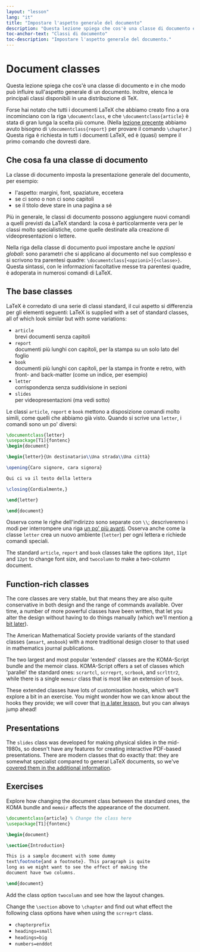 ```yaml
---
layout: "lesson"
lang: "it"
title: "Impostare l'aspetto generale del documento"
description: "Questa lezione spiega che cos'è una classe di documento e in che modo può influire sull'aspetto di un documento, ed elenca le principali classi disponibili in una distribuzione di TeX."
toc-anchor-text: "Classi di documento"
toc-description: "Impostare l'aspetto generale del documento."
---
```


# Document classes

<span
  class="summary">Questa lezione spiega che cos'è una classe di documento e in che modo può influire sull'aspetto generale di un documento. Inoltre, elenca le principali classi disponibili in una distribuzione di TeX.</span>

Forse hai notato che tutti i documenti LaTeX che abbiamo creato fino a ora
incominciano con la riga `\documentclass`, e che `\documentclass{article}` 
è stata di gran lunga la scelta più comune. (Nella [lezione precente](lesson-04)
abbiamo avuto bisogno di `\documentclass{report}` per provare
il comando `\chapter`.) Questa riga è richiesta in tutti i documenti LaTeX, 
ed è (quasi) sempre il primo comando che dovresti dare.

## Che cosa fa una classe di documento

La classe di documento imposta la presentazione generale del documento, per esempio:

- l'aspetto: margini, font, spaziature, eccetera
- se ci sono o non ci sono capitoli
- se il titolo deve stare in una pagina a sé

Più in generale, le classi di documento possono aggiungere nuovi comandi
a quelli previsti da LaTeX standard: la cosa è particolarmente vera per 
le classi molto specialistiche, come quelle destinate alla creazione
di videopresentazioni o lettere.

Nella riga della classe di documento puoi impostare anche le _opzioni globali_: 
sono parametri che si applicano al documento nel suo complesso e si
scrivono tra parentesi quadre: `\documentclass[<opzioni>]{<classe>}`. 
Questa sintassi, con le informazioni facoltative
messe tra parentesi quadre, è adoperata in numerosi comandi di LaTeX.

## The base classes

LaTeX è corredato di una serie di classi standard, il cui aspetto si differenzia
per gli elementi seguenti:
LaTeX is supplied with a set of standard classes, all of which look similar
but with some variations:

- `article`  
  brevi documenti senza capitoli
- `report`  
  documenti più lunghi con capitoli, per la stampa su un solo lato del foglio
- `book`  
  documenti più lunghi con capitoli, per la stampa in fronte e retro, with front- and
  back-matter (come un indice, per esempio)
- `letter`  
  corrispondenza senza suddivisione in sezioni
- `slides`  
  per videopresentazioni (ma vedi sotto)

Le classi `article`, `report` e `book` mettono a disposizione comandi molto simili,
come quelli che abbiamo già visto. Quando si scrive una `letter`, i comandi 
sono un po' diversi:

```latex
\documentclass{letter}
\usepackage[T1]{fontenc}
\begin{document}

\begin{letter}{Un destinatario\\Una strada\\Una città}

\opening{Caro signore, cara signora}

Qui ci va il testo della lettera

\closing{Cordialmente,}

\end{letter}

\end{document}
```

Osserva come le righe dell'indirizzo sono separate con ``\\``; descriveremo
i modi per interrompere una riga [un po' più avanti](lesson-11). 
Osserva anche come la classe `letter` crea un nuovo ambiente (`letter`) per ogni lettera 
e richiede comandi speciali.

The standard `article`, `report` and `book` classes take the options `10pt`,
`11pt` and `12pt` to change font size, and `twocolumn` to make a two-column
document.

## Function-rich classes

The core classes are very stable, but that means they are also quite
conservative in both design and the range of commands available. Over time, a
number of more powerful classes have been written, that let you alter the design
without having to do things manually (which we'll mention [a bit
later](lesson-11)).

The American Mathematical Society provide variants of the standard
classes (`amsart`, `amsbook`) with a more traditional design closer to
that used in mathematics journal publications.

The two largest and most popular 'extended' classes are the KOMA-Script bundle
and the memoir class. KOMA-Script offers a set of classes which 'parallel' the
standard ones: `scrartcl`, `scrreprt`, `scrbook`, and `scrlttr2`, while there is
a single `memoir` class that is most like an extension of `book`.

These extended classes have lots of customisation hooks, which we'll explore a
bit in an exercise. You might wonder how we can know about the hooks they
provide; we will cover that [in a later lesson](lesson-16), but you can always
jump ahead!

## Presentations

The `slides` class was developed for making physical slides in the mid-1980s, so
doesn't have any features for creating interactive PDF-based presentations.
There are modern classes that do exactly that: they are somewhat specialist
compared to general LaTeX documents, so we've [covered them in the additional
information](more-05).

## Exercises

Explore how changing the document class between the standard ones, the KOMA
bundle and `memoir` affects the appearance of the document.

```latex
\documentclass{article} % Change the class here
\usepackage[T1]{fontenc}

\begin{document}

\section{Introduction}

This is a sample document with some dummy
text\footnote{and a footnote}. This paragraph is quite
long as we might want to see the effect of making the
document have two columns.

\end{document}
```

Add the class option `twocolumn` and see how the layout changes.

Change the `\section` above to `\chapter` and find out what effect the
following class options have when using the `scrreprt` class.

- `chapterprefix`
- `headings=small`
- `headings=big`
- `numbers=enddot`
